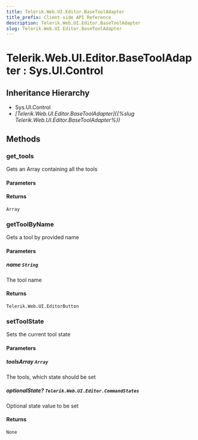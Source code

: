 ```yaml
---
title: Telerik.Web.UI.Editor.BaseToolAdapter
title_prefix: Client-side API Reference
description: Telerik.Web.UI.Editor.BaseToolAdapter
slug: Telerik.Web.UI.Editor.BaseToolAdapter
---
```


# Telerik.Web.UI.Editor.BaseToolAdapter : Sys.UI.Control

## Inheritance Hierarchy

* Sys.UI.Control
* *[Telerik.Web.UI.Editor.BaseToolAdapter]({%slug Telerik.Web.UI.Editor.BaseToolAdapter%})*


## Methods

### get_tools

Gets an Array containing all the tools

#### Parameters

#### Returns

`Array`

### getToolByName

Gets a tool by provided name

#### Parameters

##### name `String`

The tool name

#### Returns

`Telerik.Web.UI.EditorButton`

### setToolState

Sets the current tool state

#### Parameters

##### toolsArray `Array`

The tools, which state should be set

##### optionalState? `Telerik.Web.UI.Editor.CommandStates`

Optional state value to be set

#### Returns

`None`


